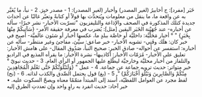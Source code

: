 ‌خَبَر [مفرد]: ج أخابيرُ (لغير المصدر) وأخبار (لغير المصدر):
1 - مصدر ‌خبِرَ.
2 - نبأ، ما يُعَبَّر به عن واقعة ما، ما ينقل من معلومات ويُتحدَّث بها قولاً أو كتابةً وتعبّر غالبًا عن أحداث جديدة كتلك المذكورة في الصحف والإذاعة والتليفزيون "تسرّبت الأخبار- نشر خبرًا- سأله عن أخباره- عند جُهَيْنة الخَبَر اليقين [مثل]: يُضرب في معرفة حقيقة الأمر- {سَآتِيكُمْ مِنْهَا بِخَبَرٍ} " ° أخبار مَحَلِّيَّة: داخليَّة أو خاصَّة ببلدٍ ما، عكسها أخبار أو شئون عالميَّة- أصبح في ‌خبر كان: هلَك وفَنِي- تشويه الأخبار- ‌خبر صاعق: سيِّئ، مفاجئ وغير منتظَر- سأله عن أخباره: استفسر عن أحواله- صادق الخبر: صحيح النبأ، صَدُوق المقال- على هامش الأخبار: تعليق على الأخبار- مُرَمّات الأخبار: أكاذيبها- نشرة الأخبار: ما يقرأه المذيع في الراديو والتلفاز من أخبار محليَّة وخارجيَّة ليطّلع عليها الجمهور أو الرأي العام.
3 - حديث نبويّ ° ‌خبر متواتر: حديث ترويه جماعة عن جماعة.
4 - عمل " {وَلَنَبْلُوَنَّكُمْ حَتَّى نَعْلَمَ الْمُجَاهِدِينَ مِنْكُمْ وَالصَّابِرِينَ وَنَبْلُوَ أَخْبَارَكُمْ} ".
5 - (بغ) قول يحتمل الصِّدق والكذب لذاته.
6 - (نح) لفظ مجرد عن العوامل اللفظيّة، أُسند إلى المبتدأ متمّمًا معناه ويصحّ السكوت عليه.
• ‌خبر آحاد: حديث انفرد به راوٍ واحد وإن تعددتِ الطرق إليه